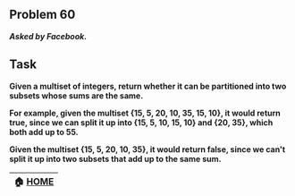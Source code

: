 ## Problem 60
***Asked by Facebook.***
## Task
**Given a multiset of integers, return whether it can be partitioned into two subsets whose sums are the same.**  

**For example, given the multiset {15, 5, 20, 10, 35, 15, 10}, it would return true, since we can split it up into {15, 5, 10, 15, 10} and {20, 35}, which both add up to 55.**

**Given the multiset {15, 5, 20, 10, 35}, it would return false, since we can't split it up into two subsets that add up to the same sum.**

|**:house: [HOME](https://github.com/theInvincible/Daily-Coding-Problem/)**|
|--------------------------------------------------------------------------|
